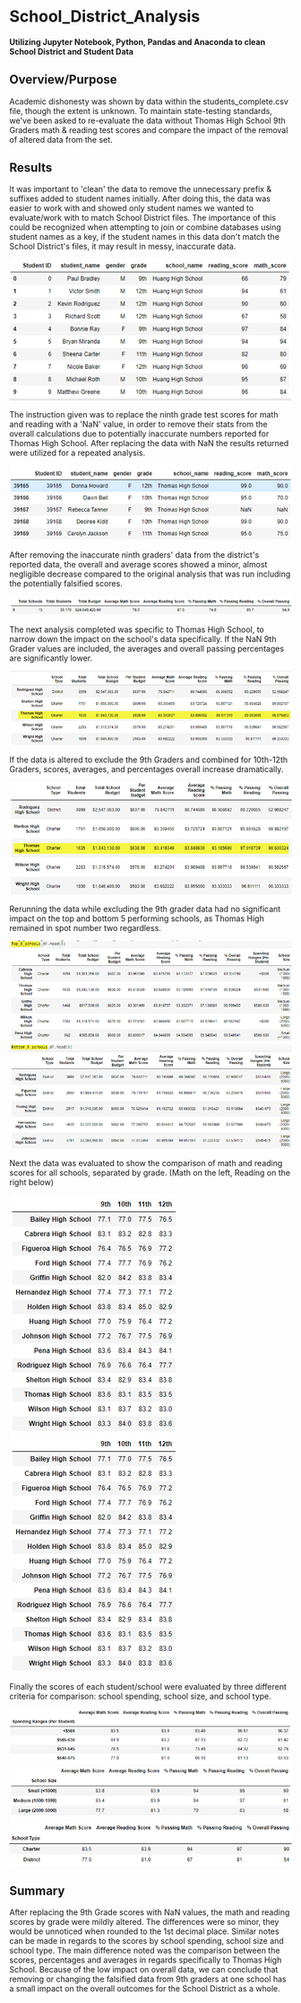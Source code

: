 # School_District_Analysis
#### Utilizing Jupyter Notebook, Python, Pandas and Anaconda to clean School District and Student Data

## Overview/Purpose
  Academic dishonesty was shown by data within the students_complete.csv file, though the extent is unknown. To maintain state-testing standards, we've been asked to re-evaluate the data without Thomas High School 9th Graders math & reading test scores and compare the impact of the removal of altered data from the set. 

## Results
  It was important to 'clean' the data to remove the unnecessary prefix & suffixes added to student names initially. After doing this, the data was easier to work with and showed only student names we wanted to evaluate/work with to match School District files. The importance of this could be recognized when attempting to join or combine databases using student names as a key, if the student names in this data don't match the School District's files, it may result in messy, inaccurate data.
  
![CleanPic](/Resources/CleanedStudentData.png)
    
  The instruction given was to replace the ninth grade test scores for math and reading with a 'NaN' value, in order to remove their stats from the overall calculations due to potentially inaccurate numbers reported for Thomas High School. After replacing the data with NaN the results returned were utilized for a repeated analysis. 
  
![NaNPic](/Resources/Thomas9NaNReplace.png)
  
  After removing the inaccurate ninth graders' data from the district's reported data, the overall and average scores showed a minor, almost negligible decrease compared to the original analysis that was run including the potentially falsified scores. 
  
![SummaryPic](/Resources/UpdatedDistrictSummary.png)
  
  The next analysis completed was specific to Thomas High School, to narrow down the impact on the school's data specifically. If the NaN 9th Grader values are included, the averages and overall passing percentages are significantly lower. 
  
 ![IncludeNaNPic](/Resources/StudentDataIncludingNans.png)
  
  If the data is altered to exclude the 9th Graders and combined for 10th-12th Graders, scores, averages, and percentages overall increase dramatically. 
  
 ![10Thru12Pic](/Resources/StudentData10thThru12thNoNaNs.png)
  
  Rerunning the data while excluding the 9th grader data had no significant impact on the top and bottom 5 performing schools, as Thomas High remained in spot number two regardless. 
  
 ![topbottompic](/Resources/TopBottomSchools.png)
  
  Next the data was evaluated to show the comparison of math and reading scores for all schools, separated by grade. (Math on the left, Reading on the right below)
 
![scoresbygradepic](/Resources/MathScoresByGrade.png) ![scoresbygradepic](/Resources/MathScoresByGrade.png)

  Finally the scores of each student/school were evaluated by three different criteria for comparison: school spending, school size, and school type. 
  
![scoresby](/Resources/ScoresBySchoolSpending.png)
![scoresby](/Resources/ScoresBySchoolSize.png)
![scoresby](/Resources/ScoresBySchoolType.png)

## Summary
  After replacing the 9th Grade scores with NaN values, the math and reading scores by grade were mildly altered. The differences were so minor, they would be unnoticed when rounded to the 1st decimal place. Similar notes can be made in regards to the scores by school spending, school size and school type. The main difference noted was the comparison between the scores, percentages and averages in regards specifically to Thomas High School. Because of the low impact on overall data, we can conclude that removing or changing the falsified data from 9th graders at one school has a small impact on the overall outcomes for the School District as a whole. 
